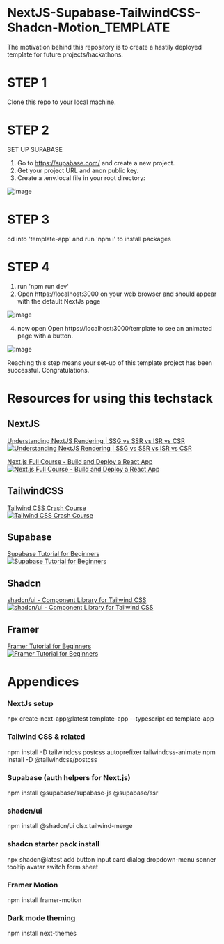 # NextJS-Supabase-TailwindCSS-Shadcn-Motion_TEMPLATE
The motivation behind this repository is to create a hastily deployed template for future projects/hackathons. 

# STEP 1
Clone this repo to your local machine.

# STEP 2
SET UP SUPABASE
1. Go to https://supabase.com/ and create a new project.
2. Get your project URL and anon public key.
3. Create a .env.local file in your root directory:

![image](https://github.com/user-attachments/assets/18bf7448-7d9f-43a4-a87b-b587452f1cee)


# STEP 3
cd into 'template-app' and run 'npm i' to install packages

# STEP 4
1. run 'npm run dev'
2. Open https://localhost:3000 on your web browser and should appear with the default NextJs page

![image](https://github.com/user-attachments/assets/54d141b9-b764-43ec-ba96-2fcc90211a95)

4. now open Open https://localhost:3000/template to see an animated page with a button.

![image](https://github.com/user-attachments/assets/e7413a79-f07e-4ef4-95b8-8108f0f199fb)


Reaching this step means your set-up of this template project has been successful. Congratulations.




# Resources for using this techstack

## NextJS
[Understanding NextJS Rendering | SSG vs SSR vs ISR vs CSR](https://youtu.be/wPTyluxgPQU?si=EqId6E-ezj6wNmYS)  
[![Understanding NextJS Rendering | SSG vs SSR vs ISR vs CSR](https://img.youtube.com/vi/wPTyluxgPQU/hqdefault.jpg)](https://youtu.be/wPTyluxgPQU?si=EqId6E-ezj6wNmYS)

[Next.js Full Course - Build and Deploy a React App](https://youtu.be/gSSsZReIFRk?si=CbGOaycJQF7Mi2ak)  
[![Next.js Full Course - Build and Deploy a React App](https://img.youtube.com/vi/gSSsZReIFRk/hqdefault.jpg)](https://youtu.be/gSSsZReIFRk?si=CbGOaycJQF7Mi2ak)

## TailwindCSS
[Tailwind CSS Crash Course](https://youtu.be/mr15Xzb1Ook?si=P5wCIoFTw9gBMtVU)  
[![Tailwind CSS Crash Course](https://img.youtube.com/vi/mr15Xzb1Ook/hqdefault.jpg)](https://youtu.be/mr15Xzb1Ook?si=P5wCIoFTw9gBMtVU)

## Supabase
[Supabase Tutorial for Beginners](https://www.youtube.com/watch?v=Gz9bvYybaws&ab_channel=NetNinja)  
[![Supabase Tutorial for Beginners](https://img.youtube.com/vi/Gz9bvYybaws/hqdefault.jpg)](https://www.youtube.com/watch?v=Gz9bvYybaws&ab_channel=NetNinja)

## Shadcn
[shadcn/ui - Component Library for Tailwind CSS](https://youtu.be/3tIpgRwKWEs?si=8kCxuzz6IDXxlZ9A&t=210)  
[![shadcn/ui - Component Library for Tailwind CSS](https://img.youtube.com/vi/3tIpgRwKWEs/hqdefault.jpg)](https://youtu.be/3tIpgRwKWEs?si=8kCxuzz6IDXxlZ9A&t=210)

## Framer 
[Framer Tutorial for Beginners](https://youtu.be/31y7-k3ZG0g?si=T4wKIszPjPbrwIcQ&t=170)  
[![Framer Tutorial for Beginners](https://img.youtube.com/vi/31y7-k3ZG0g/hqdefault.jpg)](https://youtu.be/31y7-k3ZG0g?si=T4wKIszPjPbrwIcQ&t=170)



# Appendices

### NextJs setup
npx create-next-app@latest template-app --typescript
cd template-app

### Tailwind CSS & related
npm install -D tailwindcss postcss autoprefixer tailwindcss-animate
npm install -D @tailwindcss/postcss

### Supabase (auth helpers for Next.js)
npm install @supabase/supabase-js @supabase/ssr

### shadcn/ui
npm install @shadcn/ui clsx tailwind-merge

### shadcn starter pack install
npx shadcn@latest add button input card dialog dropdown-menu sonner tooltip avatar switch form sheet

### Framer Motion
npm install framer-motion

### Dark mode theming
npm install next-themes
